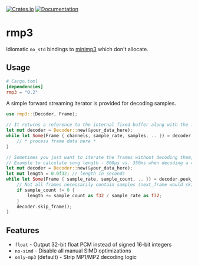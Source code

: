 [![Crates.io](https://img.shields.io/crates/v/rmp3)](https://crates.io/crates/rmp3)
[![Documentation](https://docs.rs/rmp3/badge.svg)](https://docs.rs/rmp3)

# rmp3
Idiomatic `no_std` bindings to [minimp3](https://github.com/lieff/minimp3) which don't allocate.

## Usage
```toml
# Cargo.toml
[dependencies]
rmp3 = "0.2"
```
A simple forward streaming iterator is provided for decoding samples.

```rust
use rmp3::{Decoder, Frame};

// It returns a reference to the internal fixed buffer along with the frame info:
let mut decoder = Decoder::new(&your_data_here);
while let Some(Frame { channels, sample_rate, samples, .. }) = decoder.next_frame() {
    // * process frame data here *
}

// Sometimes you just want to iterate the frames without decoding them, as it's much faster.
// Example to calculate song length - 800µs vs. 350ms when decoding a 4:52 track (on a low-end CPU)
let mut decoder = Decoder::new(&your_data_here);
let mut length = 0.0f32; // length in seconds
while let Some(Frame { sample_rate, sample_count, .. }) = decoder.peek_frame() {
    // Not all frames necessarily contain samples (next_frame would skip over these).
    if sample_count != 0 {
        length += sample_count as f32 / sample_rate as f32;
    }
    decoder.skip_frame();
}
```

## Features
- `float` - Output 32-bit float PCM instead of signed 16-bit integers
- `no-simd` - Disable all manual SIMD optimizations
- `only-mp3` (default) - Strip MP1/MP2 decoding logic
